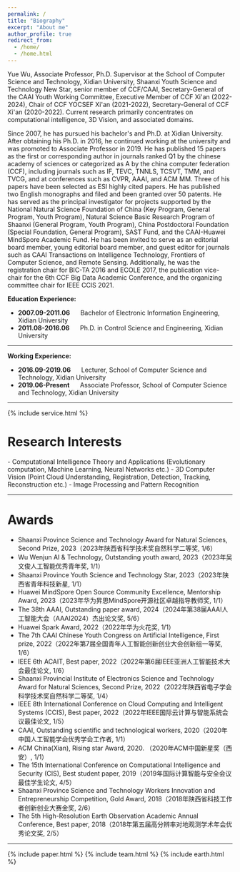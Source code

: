 ```yaml
---
permalink: /
title: "Biography"
excerpt: "About me"
author_profile: true
redirect_from: 
  - /home/
  - /home.html
---
```


Yue Wu, Associate Professor, Ph.D. Supervisor at the School of Computer Science and Technology, Xidian University, Shaanxi Youth Science and Technology New Star, senior member of CCF/CAAI, Secretary-General of the CAAI Youth Working Committee, Executive Member of CCF Xi'an (2022-2024), Chair of CCF YOCSEF Xi'an (2021-2022), Secretary-General of CCF Xi'an (2020-2022). Current research primarily concentrates on computational intelligence, 3D Vision, and associated domains.

Since 2007, he has pursued his bachelor's and Ph.D. at Xidian University. After obtaining his Ph.D. in 2016, he continued working at the university and was promoted to Associate Professor in 2019. He has published 15 papers as the first or corresponding author in journals ranked Q1 by the chinese academy of sciences or categorized as A by the china computer federation (CCF), including journals such as IF, TEVC, TNNLS, TCSVT, TMM, and TVCG, and at conferences such as CVPR, AAAI, and ACM MM. Three of his papers have been selected as ESI highly cited papers. He has published two English monographs and filed and been granted over 50 patents. He has served as the principal investigator for projects supported by the National Natural Science Foundation of China (Key Program, General Program, Youth Program), Natural Science Basic Research Program of Shaanxi (General Program, Youth Program), China Postdoctoral Foundation (Special Foundation, General Program), SAST Fund, and the CAAI-Huawei MindSpore Academic Fund. He has been invited to serve as an editorial board member, young editorial board member, and guest editor for journals such as CAAI Transactions on Intelligence Technology, Frontiers of Computer Science, and Remote Sensing. Additionally, he was the registration chair for BIC-TA 2016 and ECOLE 2017, the publication vice-chair for the 6th CCF Big Data Academic Conference, and the organizing committee chair for IEEE CCIS 2021.

<p><b>Education Experience:</b></p>
<ul>
<li>
  <b>2007.09-2011.06</b> &nbsp;&nbsp;&nbsp;&nbsp; Bachelor of Electronic Information Engineering, Xidian University
</li>
<li>
  <b>2011.08-2016.06</b> &nbsp;&nbsp;&nbsp;&nbsp; Ph.D. in Control Science and Engineering, Xidian University
</li>
</ul>
<hr>

<p><b>Working Experience:</b></p>
<ul>
  <li>
  <b>2016.09-2019.06</b> &nbsp;&nbsp;&nbsp;&nbsp; Lecturer, School of Computer Science and Technology, Xidian University
</li>
<li>
  <b>2019.06-Present</b> &nbsp;&nbsp;&nbsp;&nbsp; Associate Professor, School of Computer Science and Technology, Xidian University
</li>
</ul>
<hr>
  
{% include service.html %} 

<h1 id="ResearchInterests">Research Interests</h1>
- Computational Intelligence Theory and Applications (Evolutionary computation, Machine Learning, Neural Networks etc.)
- 3D Computer Vision (Point Cloud Understanding, Registration, Detection, Tracking, Reconstruction etc.)
- Image Processing and Pattern Recognition
<hr>

<h1 id="Awards">Awards</h1>

- Shaanxi Province Science and Technology Award for Natural Sciences, Second Prize, 2023（2023年陕西省科学技术奖自然科学二等奖, 1/6）
- Wu Wenjun AI & Technology, Outstanding youth award, 2023（2023年吴文俊人工智能优秀青年奖, 1/1）
- Shaanxi Province Youth Science and Technology Star, 2023（2023年陕西省青年科技新星, 1/1）
- Huawei MindSpore Open Source Community Excellence, Mentorship Award, 2023（2023年华为昇思MindSpore开源社区卓越指导教师奖, 1/1）
- The 38th AAAI, Outstanding paper award, 2024（2024年第38届AAAI人工智能大会（AAAI2024）杰出论文奖, 5/6）
- Huawei Spark Award, 2022（2022年华为火花奖, 1/1）
- The 7th CAAI Chinese Youth Congress on Artificial Intelligence, First prize, 2022（2022年第7届全国青年人工智能创新创业大会创新组一等奖, 1/6）
- IEEE 6th ACAIT, Best paper, 2022（2022年第6届IEEE亚洲人工智能技术大会最佳论文, 1/6）
- Shaanxi Provincial Institute of Electronics Science and Technology Award for Natural Sciences, Second Prize, 2022（2022年陕西省电子学会科学技术奖自然科学二等奖, 1/4）
- IEEE 8th International Conference on Cloud Computing and Intelligent Systems (CCIS), Best paper, 2022（2022年IEEE国际云计算与智能系统会议最佳论文, 1/5）
- CAAI, Outstanding scientific and technological workers, 2020（2020年中国人工智能学会优秀学会工作者, 1/1）
- ACM China(Xian), Rising star Award, 2020. （2020年ACM中国新星奖（西安）, 1/1）
- The 15th International Conference on Computational Intelligence and Security (CIS), Best student paper, 2019（2019年国际计算智能与安全会议最佳学生论文, 4/5）
- Shaanxi Province Science and Technology Workers Innovation and Entrepreneurship Competition, Gold Award, 2018（2018年陕西省科技工作者创新创业大赛金奖, 2/6）
- The 5th High-Resolution Earth Observation Academic Annual Conference, Best paper, 2018（2018年第五届高分辨率对地观测学术年会优秀论文奖, 2/5）

<hr>

{% include paper.html %} 
{% include team.html %} 
{% include earth.html %} 
